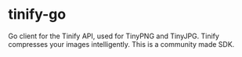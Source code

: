 # tinify-go
Go client for the Tinify API, used for TinyPNG and TinyJPG. Tinify compresses your images intelligently. This is a community made SDK.
